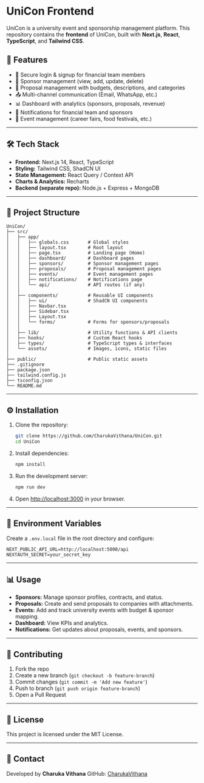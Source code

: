 # UniCon Frontend

UniCon is a university event and sponsorship management platform. This repository contains the **frontend** of UniCon, built with **Next.js**, **React**, **TypeScript**, and **Tailwind CSS**.

## 🚀 Features

* 🔑 Secure login & signup for financial team members
* 🏢 Sponsor management (view, add, update, delete)
* 📑 Proposal management with budgets, descriptions, and categories
* 📤 Multi-channel communication (Email, WhatsApp, etc.)
* 📊 Dashboard with analytics (sponsors, proposals, revenue)
* 🔔 Notifications for financial team and sponsors
* 🎉 Event management (career fairs, food festivals, etc.)

---

## 🛠️ Tech Stack

* **Frontend:** Next.js 14, React, TypeScript
* **Styling:** Tailwind CSS, ShadCN UI
* **State Management:** React Query / Context API
* **Charts & Analytics:** Recharts
* **Backend (separate repo):** Node.js + Express + MongoDB

---

## 📂 Project Structure

```
UniCon/
├── src/
│   ├── app/
│   │   ├── globals.css       # Global styles
│   │   ├── layout.tsx        # Root layout
│   │   ├── page.tsx          # Landing page (Home)
│   │   ├── dashboard/        # Dashboard pages
│   │   ├── sponsors/         # Sponsor management pages
│   │   ├── proposals/        # Proposal management pages
│   │   ├── events/           # Event management pages
│   │   ├── notifications/    # Notifications page
│   │   └── api/              # API routes (if any)
│   │
│   ├── components/           # Reusable UI components
│   │   ├── ui/               # ShadCN UI components
│   │   ├── Navbar.tsx
│   │   ├── Sidebar.tsx
│   │   ├── Layout.tsx
│   │   └── forms/            # Forms for sponsors/proposals
│   │
│   ├── lib/                  # Utility functions & API clients
│   ├── hooks/                # Custom React hooks
│   ├── types/                # TypeScript types & interfaces
│   └── assets/               # Images, icons, static files
│
├── public/                   # Public static assets
├── .gitignore
├── package.json
├── tailwind.config.js
├── tsconfig.json
└── README.md
```

---

## ⚙️ Installation

1. Clone the repository:

   ```bash
   git clone https://github.com/CharukaVithana/UniCon.git
   cd UniCon
   ```

2. Install dependencies:

   ```bash
   npm install
   ```

3. Run the development server:

   ```bash
   npm run dev
   ```

4. Open [http://localhost:3000](http://localhost:3000) in your browser.

---

## 🔧 Environment Variables

Create a `.env.local` file in the root directory and configure:

```env
NEXT_PUBLIC_API_URL=http://localhost:5000/api
NEXTAUTH_SECRET=your_secret_key
```

---

## 📊 Usage

* **Sponsors:** Manage sponsor profiles, contracts, and status.
* **Proposals:** Create and send proposals to companies with attachments.
* **Events:** Add and track university events with budget & sponsor mapping.
* **Dashboard:** View KPIs and analytics.
* **Notifications:** Get updates about proposals, events, and sponsors.

---

## 🤝 Contributing

1. Fork the repo
2. Create a new branch (`git checkout -b feature-branch`)
3. Commit changes (`git commit -m 'Add new feature'`)
4. Push to branch (`git push origin feature-branch`)
5. Open a Pull Request

---

## 📜 License

This project is licensed under the MIT License.

---

## 📧 Contact

Developed by **Charuka Vithana**
GitHub: [CharukaVithana](https://github.com/CharukaVithana)
